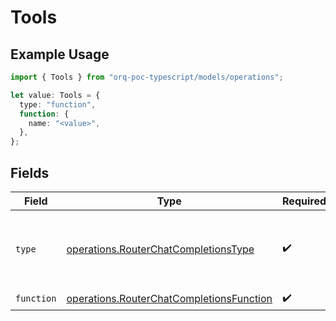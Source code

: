 # Tools

## Example Usage

```typescript
import { Tools } from "orq-poc-typescript/models/operations";

let value: Tools = {
  type: "function",
  function: {
    name: "<value>",
  },
};
```

## Fields

| Field                                                                                                | Type                                                                                                 | Required                                                                                             | Description                                                                                          |
| ---------------------------------------------------------------------------------------------------- | ---------------------------------------------------------------------------------------------------- | ---------------------------------------------------------------------------------------------------- | ---------------------------------------------------------------------------------------------------- |
| `type`                                                                                               | [operations.RouterChatCompletionsType](../../models/operations/routerchatcompletionstype.md)         | :heavy_check_mark:                                                                                   | The type of the tool. Currently, only function is supported.                                         |
| `function`                                                                                           | [operations.RouterChatCompletionsFunction](../../models/operations/routerchatcompletionsfunction.md) | :heavy_check_mark:                                                                                   | N/A                                                                                                  |